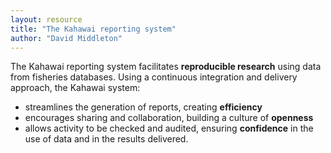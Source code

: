 ```yaml
---
layout: resource
title: "The Kahawai reporting system"
author: "David Middleton"
---
```


The Kahawai reporting system facilitates **reproducible research** using data from fisheries databases. Using a continuous integration and delivery approach, the Kahawai system:

- streamlines the generation of reports, creating **efficiency**
- encourages sharing and collaboration, building a culture of **openness**
- allows activity to be checked and audited, ensuring **confidence** in the use of data and in the results delivered.
